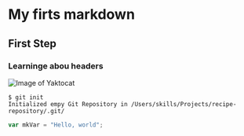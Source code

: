 # My firts markdown 
## First Step
### Learninge abou headers

![Image of Yaktocat](https://octodex.github.com/images/yaktocat.png)

```
$ git init
Initialized empy Git Repository in /Users/skills/Projects/recipe-repository/.git/
```

```javascript
var mkVar = "Hello, world";
````
